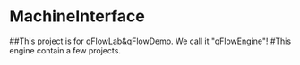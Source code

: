 # MachineInterface
##This project is for qFlowLab&qFlowDemo. We call it "qFlowEngine"!
#This engine contain a few projects.
